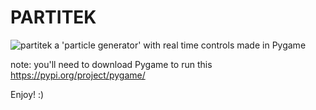 # PARTITEK
![partitek](https://user-images.githubusercontent.com/86641253/166406509-310512f7-c5c4-4f2b-a317-e5af4218cf22.png)
a 'particle generator' with real time controls made in Pygame

note: you'll need to download Pygame to run this
https://pypi.org/project/pygame/

Enjoy! :)
